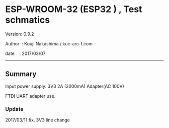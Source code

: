 ﻿# ESP-WROOM-32 (ESP32 ) , Test schmatics
 Version: 0.9.2

 Author  : Kouji Nakashima / kuc-arc-f.com

 date    : 2017/03/07

***

## Summary
 Input power supply: 3V3 2A (2000mA) Adapter(AC 100V)

 FTDI UART adapter use.

### Update
2017/03/11 fix, 3V3 line change


